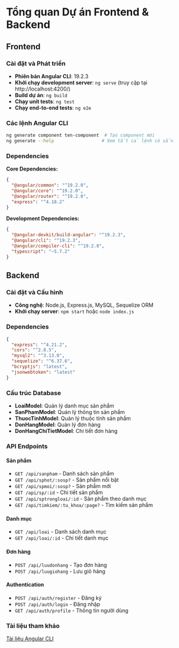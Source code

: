 # Tổng quan Dự án Frontend & Backend

## Frontend

### Cài đặt và Phát triển

- **Phiên bản Angular CLI**: 19.2.3
- **Khởi chạy development server**: `ng serve` (truy cập tại http://localhost:4200/)
- **Build dự án**: `ng build`
- **Chạy unit tests**: `ng test`
- **Chạy end-to-end tests**: `ng e2e`

### Các lệnh Angular CLI

```bash
ng generate component ten-component  # Tạo component mới
ng generate --help                  # Xem tất cả lệnh có sẵn
```

### Dependencies

**Core Dependencies:**
```json
{
  "@angular/common": "^19.2.0",
  "@angular/core": "^19.2.0",
  "@angular/router": "^19.2.0",
  "express": "^4.18.2"
}
```

**Development Dependencies:**
```json
{
  "@angular-devkit/build-angular": "^19.2.3",
  "@angular/cli": "^19.2.3",
  "@angular/compiler-cli": "^19.2.0",
  "typescript": "~5.7.2"
}
```

## Backend

### Cài đặt và Cấu hình

- **Công nghệ**: Node.js, Express.js, MySQL, Sequelize ORM
- **Khởi chạy server**: `npm start` hoặc `node index.js`

### Dependencies

```json
{
  "express": "^4.21.2",
  "cors": "^2.8.5", 
  "mysql2": "^3.13.0",
  "sequelize": "^6.37.6",
  "bcryptjs": "latest",
  "jsonwebtoken": "latest"
}
```

### Cấu trúc Database

- **LoaiModel**: Quản lý danh mục sản phẩm
- **SanPhamModel**: Quản lý thông tin sản phẩm
- **ThuocTinhModel**: Quản lý thuộc tính sản phẩm
- **DonHangModel**: Quản lý đơn hàng
- **DonHangChiTietModel**: Chi tiết đơn hàng

### API Endpoints

#### Sản phẩm
- `GET /api/sanpham` - Danh sách sản phẩm
- `GET /api/sphot/:sosp?` - Sản phẩm nổi bật
- `GET /api/spmoi/:sosp?` - Sản phẩm mới
- `GET /api/sp/:id` - Chi tiết sản phẩm
- `GET /api/sptrongloai/:id` - Sản phẩm theo danh mục
- `GET /api/timkiem/:tu_khoa/:page?` - Tìm kiếm sản phẩm

#### Danh mục
- `GET /api/loai` - Danh sách danh mục
- `GET /api/loai/:id` - Chi tiết danh mục

#### Đơn hàng
- `POST /api/luudonhang` - Tạo đơn hàng
- `POST /api/luugiohang` - Lưu giỏ hàng

#### Authentication
- `POST /api/auth/register` - Đăng ký
- `POST /api/auth/login` - Đăng nhập
- `GET /api/auth/profile` - Thông tin người dùng

### Tài liệu tham khảo

[Tài liệu Angular CLI](https://angular.io/cli)